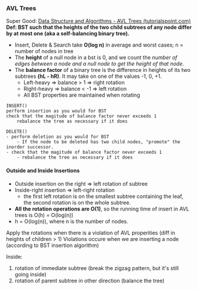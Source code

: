 ### AVL Trees
Super Good: [Data Structure and Algorithms - AVL Trees (tutorialspoint.com)](https://www.tutorialspoint.com/data_structures_algorithms/avl_tree_algorithm.htm)
**Def: BST such that the heights of the two child subtrees of any node differ by at most one (aka a self-balancing binary tree).** 
- Insert, Delete & Search take **O(log n)** in average and worst cases; n = number of nodes in tree
- The **height** of a null node in a bst is 0, and we count the *number of edges between a node and a null node to get the height of that node*. 
- The **balance factor** of a binary tree is the difference in heights of its two subtrees **(hL - hR)**. It may take on one of the values -1, 0, +1.
	- Left-heavy => balance > 1 => right rotation 
	- Right-heavy => balance < -1 => left rotation
	- All BST properties are maintained when rotating
```
INSERT()
perform insertion as you would for BST
check that the magitude of balance factor never exceeds 1
	rebalance the tree as necessary if it does

DELETE()
- perform deletion as you would for BST
	- If the node to be deleted has two child nodes, "promote" the inorder successor. 
- check that the magitude of balance factor never exceeds 1
	- rebalance the tree as necessary if it does
```



#### Outside and Inside Insertions
- Outside insertion on the right => left rotation of subtree
- Inside-right insertion => left-right rotation
	- the first left rotation is on the smallest subtree containing the leaf, the second rotation is on the whole subtree. 
- **All the rotation operations are O(1)**, so the running time of insert in AVL trees is O(h) = O(log(n))
- h = O(log(n)), where n is the number of  nodes.

Apply the rotations when there is a violation of AVL properities (diff in heights of children > 1)
Violations occure when we are inserting a node (according to BST insertion algorithm) 

Inside:
1. rotation of immediate subtree (break the zigzag pattern, but it's still going inside)
2. rotation of parent subtree in other direction (balance the tree) 
